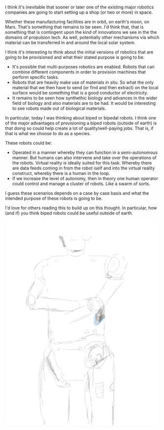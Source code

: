 I think it's inevitable that sooner or later one of the existing major robotics companies are going to start setting up a shop (or two or more) in space. 

Whether these manufacturing facilities are in orbit, on earth's moon, on Mars. That's something that remains to be seen. I'd think that, that is something that is contingent upon the kind of innovations we see in the the domains of propulsion tech. As well, potentially other mechanisms via which material can be transferred in and around the local solar system.

I think it's interesting to think about the initial versions of robotics that are going to be provisioned and what their stated purpose is going to be. 

* It's possible that multi-purposes robotics are enabled. Robots that can combine different components in order to provision machines that perform specific tasks. 
* Robots that are heavily make use of materials in situ. So what the only material that we then have to send (or find and then extract) on the local surface would be something that is a good conductor of electricity.
* It remains to be seen how synthethic biology and advances in the wider field of biology and also materials are to be had. It would be interesting to see robots made out of biological materials. 

In particular, today I was thinking about biped or bipedal robots. I think one of the major advantages of provisioning a biped robots (outside of earth) is that doing so could help create a lot of quality/well-paying jobs. That is, if that is what we choose to do as a species.

These robots could be: 
* Operated in a manner whereby they can function in a semi-autonomous manner. But humans can also intervene and take over the operations of the robots. Virtual reality is ideally suited for this task. Whereby there are data feeds coming in from the robot iself and into the virtual reality construct, whereby there is a human in the loop.
* If we increase the level of autonomy, then in theory one human operator could control and manage a cluster of robots. Like a swarm of sorts. 

I guess these scenarios depends on a case by case basis and what the intended purpose of these robots is going to be. 

I'd love for others reading this to build up on this thought. In particular, how (and if) you think biped robots could be useful outside of earth. 

<img src="/assets/images/bipedal-robots.png">
